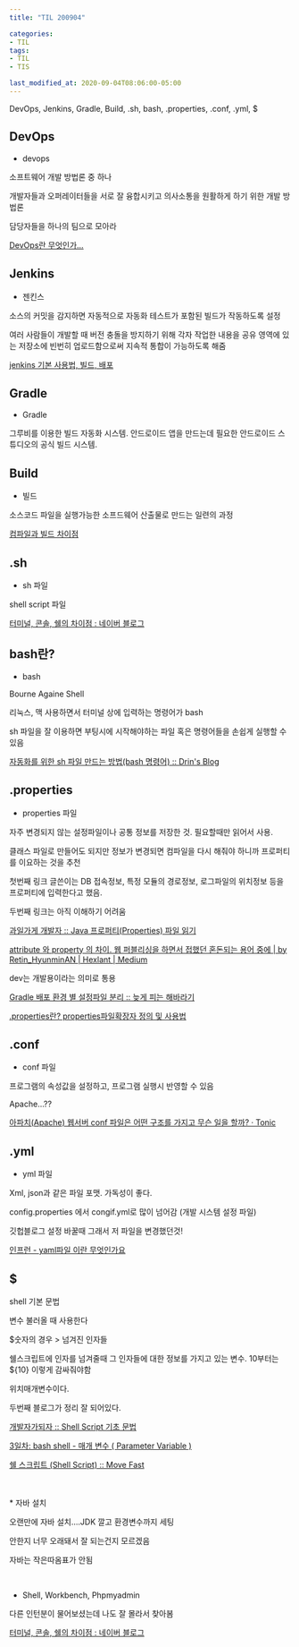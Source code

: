 ```yaml
---
title: "TIL 200904"

categories:
- TIL
tags:
- TIL
- TIS

last_modified_at: 2020-09-04T08:06:00-05:00
---
```

DevOps, Jenkins, Gradle, Build, .sh, bash, .properties, .conf, .yml, $

## DevOps

* devops 

소프트웨어 개발 방법론 중 하나

개발자들과 오퍼레이터들을 서로 잘 융합시키고 의사소통을 원활하게 하기 위한 개발 방법론

담당자들을 하나의 팀으로 모아라

[DevOps란 무엇인가…](https://medium.com/@simsimjae/devops%EB%9E%80-%EB%AC%B4%EC%97%87%EC%9D%B8%EA%B0%80-c50f4d86666b)

## Jenkins

* 젠킨스

소스의 커밋을 감지하면 자동적으로 자동화 테스트가 포함된 빌드가 작동하도록 설정

여러 사람들이 개발할 때 버전 충돌을 방지하기 위해 각자 작업한 내용을 공유 영역에 있는 저장소에 빈번히 업로드함으로써 지속적 통합이 가능하도록 해줌

[jenkins 기본 사용법, 빌드, 배포](https://gist.github.com/MinSikMoon/86f6b34ead68cf79cfb5fe6275a2647c)


## Gradle

* Gradle

그루비를 이용한 빌드 자동화 시스템. 안드로이드 앱을 만드는데 필요한 안드로이드 스튜디오의 공식 빌드 시스템.

## Build

* 빌드

소스코드 파일을 실행가능한 소프드웨어 산출물로 만드는 일련의 과정

[컴파일과 빌드 차이점](https://freezboi.tistory.com/39)

## .sh

* sh 파일

shell script 파일

[터미널, 콘솔, 쉘의 차이점 : 네이버 블로그](http://blog.naver.com/asianchairshot/221383363419)

## bash란?

* bash

Bourne Againe Shell

리눅스, 맥 사용하면서 터미널 상에 입력하는 명령어가 bash

sh 파일을 잘 이용하면 부팅시에 시작해야하는 파일 혹은 명령어들을 손쉽게 실행할 수 있음

[자동화를 위한 sh 파일 만드는 방법(bash 명령어) :: Drin's Blog](https://emfls.tistory.com/entry/%EC%9E%90%EB%8F%99%ED%99%94%EB%A5%BC-%EC%9C%84%ED%95%9C-sh-%ED%8C%8C%EC%9D%BC-%EB%A7%8C%EB%93%9C%EB%8A%94-%EB%B0%A9%EB%B2%95bash-%EB%AA%85%EB%A0%B9%EC%96%B4)

## .properties

* properties 파일

자주 변경되지 않는 설정파일이나 공통 정보를 저장한 것. 필요할때만 읽어서 사용.

클래스 파일로 만들어도 되지만 정보가 변경되면 컴파일을 다시 해줘야 하니까 프로퍼티를 이요하는 것을 추천

첫번째 링크 글쓴이는 DB 접속정보, 특정 모듈의 경로정보, 로그파일의 위치정보 등을 프로퍼티에 입력한다고 했음.

두번째 링크는 아직 이해하기 어려움

[과일가게 개발자 :: Java 프로퍼티(Properties) 파일 읽기](https://fruitdev.tistory.com/109)

[attribute 와 property 의 차이. 웹 퍼블리싱을 하면서 접했던 혼돈되는 용어 중에 | by Retin_HyunminAN | Hexlant | Medium](https://medium.com/hexlant/attribute-%EC%99%80-property-%EC%9D%98-%EC%B0%A8%EC%9D%B4-c6f1c91ba91)

dev는 개발용이라는 의미로 통용

[Gradle 배포 환경 별 설정파일 분리 :: 늦게 피는 해바라기](https://osozaki.tistory.com/14)

[.properties란? properties파일확장자 정의 및 사용법](https://docu94.tistory.com/130)

## .conf

* conf 파일

프로그램의 속성값을 설정하고, 프로그램 실행시 반영할 수 있음

Apache...??

[아파치(Apache) 웹서버 conf 파일은 어떤 구조를 가지고 무슨 일을 할까? · Tonic](https://devlog.jwgo.kr/2019/04/11/about-apache-conf/)

## .yml

* yml 파일

Xml, json과 같은 파일 포맷. 가독성이 좋다.

config.properties 에서 congif.yml로 많이 넘어감 (개발 시스템 설정 파일)

깃헙블로그 설정 바꿀때 그래서 저 파일을 변경했던것!

[인프런 - yaml파일 이란 무엇인가요](https://www.inflearn.com/questions/16184)

## $

shell 기본 문법

변수 불러올 때 사용한다

$숫자의 경우 > 넘겨진 인자들

쉘스크립트에 인자를 넘겨줄때 그 인자들에 대한 정보를 가지고 있는 변수. 10부터는 ${10} 이렇게 감싸줘야함

위치매개변수이다.

두번째 블로그가 정리 잘 되어있다.

[개발자가되자 :: Shell Script 기초 문법](https://w51014.tistory.com/1)

[3일차: bash shell - 매개 변수 ( Parameter Variable )](https://clem.tistory.com/38)

[쉘 스크립트 (Shell Script) :: Move Fast](https://movefast.tistory.com/193)

<br/>
<br/>
* 자바 설치

오랜만에 자바 설치....JDK 깔고 환경변수까지 세팅

안한지 너무 오래돼서 잘 되는건지 모르겠음

자바는 작은따옴표가 안됨

<br/>

* Shell, Workbench, Phpmyadmin

다른 인턴분이 물어보셨는데 나도 잘 몰라서 찾아봄

[터미널, 콘솔, 쉘의 차이점 : 네이버 블로그](http://blog.naver.com/asianchairshot/221383363419)

